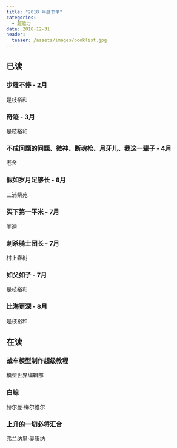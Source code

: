```yaml
---
title: "2018 年度书单"
categories:
  - 超能力
date: 2018-12-31
header:
  teaser: /assets/images/booklist.jpg
---
```


## 已读

### 步履不停 - 2月
是枝裕和

### 奇迹 - 3月
是枝裕和

### 不成问题的问题、微神、断魂枪、月牙儿、我这一辈子 - 4月
老舍

### 假如岁月足够长 - 6月
三浦紫苑

### 买下第一平米 - 7月
羊迪

### 刺杀骑士团长 - 7月
村上春树

### 如父如子 - 7月
是枝裕和

### 比海更深 - 8月
是枝裕和

## 在读

### 战车模型制作超级教程
模型世界编辑部

### 白鲸
赫尔曼·梅尔维尔

### 上升的一切必将汇合
弗兰纳里·奥康纳
